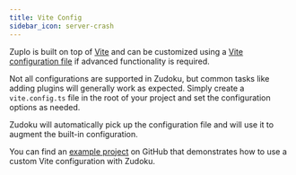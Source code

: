 ```yaml
---
title: Vite Config
sidebar_icon: server-crash
---
```


Zuplo is built on top of [Vite](https://vitejs.dev/) and can be customized using a
[Vite configuration file](https://vitejs.dev/config/) if advanced functionality is required.

Not all configurations are supported in Zudoku, but common tasks like adding plugins will generally
work as expected. Simply create a `vite.config.ts` file in the root of your project and set the
configuration options as needed.

Zudoku will automatically pick up the configuration file and will use it to augment the built-in
configuration.

You can find an
[example project](https://github.com/zuplo/zudoku/tree/main/examples/with-vite-config) on GitHub
that demonstrates how to use a custom Vite configuration with Zudoku.
